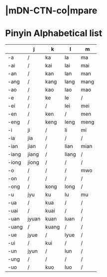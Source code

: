 # |mDN-CTN-co|mpare

# Pinyin Alphabetical list
|		|j 		|k 		|l 		|m 		|
| ----- | ----- | ----- | ----- | ----- |
|-a 	|/		|ka 	|la 	|ma 	|
|-ai 	|/		|kai 	|lai 	|mai 	|
|-an 	|/		|kan 	|lan 	|man 	|
|-ang 	|/		|kang 	|lang 	|mang 	|
|-ao 	|/		|kao 	|lao 	|mao 	|
|-e 	|/		|ke 	|le 	|/ 		|
|-ei 	|/		|/ 		|lei 	|mei 	|
|-en 	|/		|ken 	|/ 		|men 	|
|-eng 	|/		|keng 	|leng 	|meng 	|
|-i 	|ji 	|/		|li 	|mi 	|
|-ia 	|jia 	|/ 		|/ 		|/		|
|-ian 	|jian 	|/ 		|lian 	|mian 	|
|-iang 	|jiang 	|/		|liang 	|/		|
|-iong 	|jiong 	|/		|/ 		|/		|
|-o 	|/ 		|/		|/		|mwo 	|
|-on 	|/		|/		|/ 		|/ 		|
|-ong 	|/ 		|kong	|long 	|/		|
|-u 	|jyu	|ku 	|lu 	|mu 	|
|-ua 	|/ 		|kua 	|/ 		|/		|
|-uai 	|/ 		|kuai 	|/ 		|/		|
|-uan 	|jyuan 	|kuan 	|luan 	|/		|
|-uang 	|/		|kuang 	|/		|/		|
|-ue 	|jyue 	|/ 		|lyue 	|/		|
|-ui 	|/ 		|kui 	|/ 		|/		|
|-un 	|jyun 	|/ 		|lun 	|/		|
|-ung 	|/		|/		|/ 		|/		|
|-uo 	|/ 		|kuo 	|luo 	|/		|